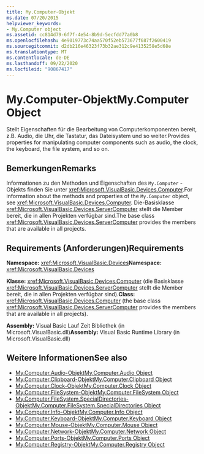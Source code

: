 ```yaml
---
title: My.Computer-Objekt
ms.date: 07/20/2015
helpviewer_keywords:
- My.Computer object
ms.assetid: cc814d79-6f7f-4e54-8b9d-5ecfdd77a0b8
ms.openlocfilehash: 4e9019773c74aa570f52eb573677f687f2600419
ms.sourcegitcommit: d2db216e46323f73b32ae312c9e4135258e5d68e
ms.translationtype: MT
ms.contentlocale: de-DE
ms.lasthandoff: 09/22/2020
ms.locfileid: "90867417"
---
```

# <a name="mycomputer-object"></a><span data-ttu-id="83d86-102">My.Computer-Objekt</span><span class="sxs-lookup"><span data-stu-id="83d86-102">My.Computer Object</span></span>

<span data-ttu-id="83d86-103">Stellt Eigenschaften für die Bearbeitung von Computerkomponenten bereit, z.B. Audio, die Uhr, die Tastatur, das Dateisystem und so weiter.</span><span class="sxs-lookup"><span data-stu-id="83d86-103">Provides properties for manipulating computer components such as audio, the clock, the keyboard, the file system, and so on.</span></span>  
  
## <a name="remarks"></a><span data-ttu-id="83d86-104">Bemerkungen</span><span class="sxs-lookup"><span data-stu-id="83d86-104">Remarks</span></span>  

 <span data-ttu-id="83d86-105">Informationen zu den Methoden und Eigenschaften des `My.Computer` -Objekts finden Sie unter <xref:Microsoft.VisualBasic.Devices.Computer>.</span><span class="sxs-lookup"><span data-stu-id="83d86-105">For information about the methods and properties of the `My.Computer` object, see <xref:Microsoft.VisualBasic.Devices.Computer>.</span></span> <span data-ttu-id="83d86-106">Die-Basisklasse <xref:Microsoft.VisualBasic.Devices.ServerComputer> stellt die Member bereit, die in allen Projekten verfügbar sind.</span><span class="sxs-lookup"><span data-stu-id="83d86-106">The base class <xref:Microsoft.VisualBasic.Devices.ServerComputer> provides the members that are available in all projects.</span></span>  
  
## <a name="requirements"></a><span data-ttu-id="83d86-107">Requirements (Anforderungen)</span><span class="sxs-lookup"><span data-stu-id="83d86-107">Requirements</span></span>  

 <span data-ttu-id="83d86-108">**Namespace:** <xref:Microsoft.VisualBasic.Devices></span><span class="sxs-lookup"><span data-stu-id="83d86-108">**Namespace:** <xref:Microsoft.VisualBasic.Devices></span></span>  
  
 <span data-ttu-id="83d86-109">**Klasse:** <xref:Microsoft.VisualBasic.Devices.Computer> (die Basisklasse <xref:Microsoft.VisualBasic.Devices.ServerComputer> stellt die Member bereit, die in allen Projekten verfügbar sind).</span><span class="sxs-lookup"><span data-stu-id="83d86-109">**Class:** <xref:Microsoft.VisualBasic.Devices.Computer> (the base class <xref:Microsoft.VisualBasic.Devices.ServerComputer> provides the members that are available in all projects).</span></span>  
  
 <span data-ttu-id="83d86-110">**Assembly:** Visual Basic Lauf Zeit Bibliothek (in Microsoft.VisualBasic.dll)</span><span class="sxs-lookup"><span data-stu-id="83d86-110">**Assembly:** Visual Basic Runtime Library (in Microsoft.VisualBasic.dll)</span></span>  
  
## <a name="see-also"></a><span data-ttu-id="83d86-111">Weitere Informationen</span><span class="sxs-lookup"><span data-stu-id="83d86-111">See also</span></span>

- [<span data-ttu-id="83d86-112">My.Computer.Audio-Objekt</span><span class="sxs-lookup"><span data-stu-id="83d86-112">My.Computer.Audio Object</span></span>](my-computer-audio-object.md)
- [<span data-ttu-id="83d86-113">My.Computer.Clipboard-Objekt</span><span class="sxs-lookup"><span data-stu-id="83d86-113">My.Computer.Clipboard Object</span></span>](my-computer-clipboard-object.md)
- [<span data-ttu-id="83d86-114">My.Computer.Clock-Objekt</span><span class="sxs-lookup"><span data-stu-id="83d86-114">My.Computer.Clock Object</span></span>](my-computer-clock-object.md)
- [<span data-ttu-id="83d86-115">My.Computer.FileSystem-Objekt</span><span class="sxs-lookup"><span data-stu-id="83d86-115">My.Computer.FileSystem Object</span></span>](my-computer-filesystem-object.md)
- [<span data-ttu-id="83d86-116">My.Computer.FileSystem.SpecialDirectories-Objekt</span><span class="sxs-lookup"><span data-stu-id="83d86-116">My.Computer.FileSystem.SpecialDirectories Object</span></span>](my-computer-filesystem-specialdirectories-object.md)
- [<span data-ttu-id="83d86-117">My.Computer.Info-Objekt</span><span class="sxs-lookup"><span data-stu-id="83d86-117">My.Computer.Info Object</span></span>](my-computer-info-object.md)
- [<span data-ttu-id="83d86-118">My.Computer.Keyboard-Objekt</span><span class="sxs-lookup"><span data-stu-id="83d86-118">My.Computer.Keyboard Object</span></span>](my-computer-keyboard-object.md)
- [<span data-ttu-id="83d86-119">My.Computer.Mouse-Objekt</span><span class="sxs-lookup"><span data-stu-id="83d86-119">My.Computer.Mouse Object</span></span>](my-computer-mouse-object.md)
- [<span data-ttu-id="83d86-120">My.Computer.Network-Objekt</span><span class="sxs-lookup"><span data-stu-id="83d86-120">My.Computer.Network Object</span></span>](my-computer-network-object.md)
- [<span data-ttu-id="83d86-121">My.Computer.Ports-Objekt</span><span class="sxs-lookup"><span data-stu-id="83d86-121">My.Computer.Ports Object</span></span>](my-computer-ports-object.md)
- [<span data-ttu-id="83d86-122">My.Computer.Registry-Objekt</span><span class="sxs-lookup"><span data-stu-id="83d86-122">My.Computer.Registry Object</span></span>](my-computer-registry-object.md)
